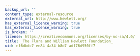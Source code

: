 ```yaml
---
backup_url: ''
content_type: external-resource
external_url: http://www.hewlett.org/
has_external_licence_warning: true
has_external_license_warning: true
is_broken: ''
license: https://creativecommons.org/licenses/by-nc-sa/4.0/
title: _The Flora and William Hewlett Foundation_
uid: ef6dbdc7-ee84-4a34-b8d7-adf76d950ff7
---
```

